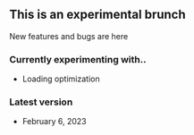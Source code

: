 ## This is an experimental brunch 
New features and bugs are here
### Currently experimenting with..
* Loading optimization
### Latest version
* February 6, 2023
